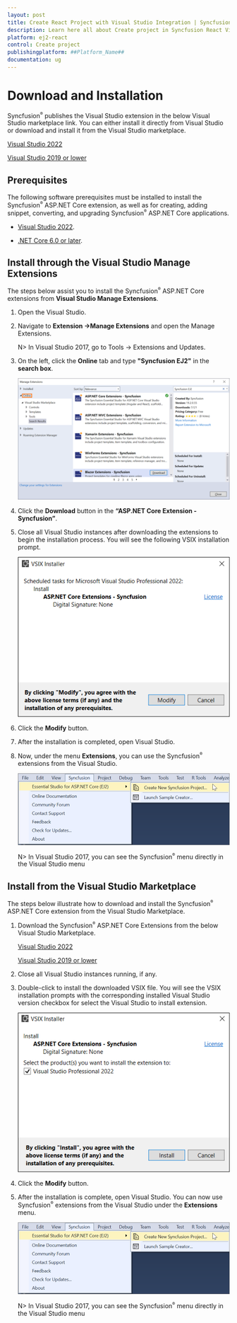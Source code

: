 ```yaml
---
layout: post
title: Create React Project with Visual Studio Integration | Syncfusion
description: Learn here all about Create project in Syncfusion React Visual studio integration component of Syncfusion Essential JS 2 and more.
platform: ej2-react
control: Create project 
publishingplatform: ##Platform_Name##
documentation: ug
---
```


# Download and Installation

Syncfusion<sup style="font-size:70%">&reg;</sup> publishes the Visual Studio extension in the below Visual Studio marketplace link. You can either install it directly from Visual Studio or download and install it from the Visual Studio marketplace.

[Visual Studio 2022](https://marketplace.visualstudio.com/items?itemName=SyncfusionInc.ASPNETCoreVSExtensions)

[Visual Studio 2019 or lower](https://marketplace.visualstudio.com/items?itemName=SyncfusionInc.ASPNETCoreExtensions)

## Prerequisites

The following software prerequisites must be installed to install the Syncfusion<sup style="font-size:70%">&reg;</sup> ASP.NET Core extension, as well as for creating, adding snippet, converting, and upgrading Syncfusion<sup style="font-size:70%">&reg;</sup> ASP.NET Core applications.

* [Visual Studio 2022](https://visualstudio.microsoft.com/downloads).

* [.NET Core 6.0 or later](https://dotnet.microsoft.com/en-us/download/dotnet).

## Install through the Visual Studio Manage Extensions

The steps below assist you to install the Syncfusion<sup style="font-size:70%">&reg;</sup> ASP.NET Core extensions from **Visual Studio Manage Extensions**.

1. Open the Visual Studio.

2. Navigate to **Extension ->Manage Extensions** and open the Manage Extensions.

    N>  In Visual Studio 2017, go to Tools -> Extensions and Updates.

3. On the left, click the **Online** tab and type **"Syncfusion EJ2"** in the **search box**.

    ![Online-Manage-Extension-window](images/OnlineExtension.png)

4. Click the **Download** button in the **“ASP.NET Core Extension - Syncfusion”**.

5. Close all Visual Studio instances after downloading the extensions to begin the installation process. You will see the following VSIX installation prompt.

    ![VSIX-Installation-Window](images/InstallUpdatedVersion.png)

6. Click the **Modify** button.

7. After the installation is completed, open Visual Studio.

8. Now, under the menu **Extensions**, you can use the Syncfusion<sup style="font-size:70%">&reg;</sup> extensions from the Visual Studio.

    ![SyncfusionMenu](images/SyncfusionMenu.png)

    N> In Visual Studio 2017, you can see the Syncfusion<sup style="font-size:70%">&reg;</sup> menu directly in the Visual Studio menu

## Install from the Visual Studio Marketplace

The steps below illustrate how to download and install the Syncfusion<sup style="font-size:70%">&reg;</sup> ASP.NET Core extension from the Visual Studio Marketplace.

1. Download the Syncfusion<sup style="font-size:70%">&reg;</sup> ASP.NET Core Extensions from the below Visual Studio Marketplace.

    [Visual Studio 2022](https://marketplace.visualstudio.com/items?itemName=SyncfusionInc.ASPNETCoreVSExtensions)

    [Visual Studio 2019 or lower](https://marketplace.visualstudio.com/items?itemName=SyncfusionInc.ASPNETCoreExtensions)

2. Close all Visual Studio instances running, if any.

3. Double-click to install the downloaded VSIX file. You will see the VSIX installation prompts with the corresponding installed Visual Studio version checkbox for select the Visual Studio to install extension.

    ![VSIX-Installation-Window](images/InstallVSIX.png)

4. Click the **Modify** button.

5. After the installation is complete, open Visual Studio. You can now use Syncfusion<sup style="font-size:70%">&reg;</sup> extensions from the Visual Studio under the **Extensions** menu.

     ![SyncfusionMenu](images/SyncfusionMenu.png)

     N> In Visual Studio 2017, you can see the Syncfusion<sup style="font-size:70%">&reg;</sup> menu directly in the Visual Studio menu
     